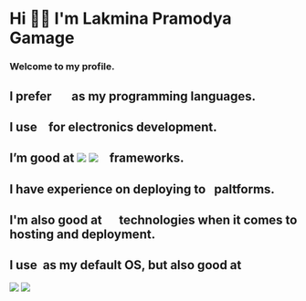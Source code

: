 <h1>Hi 👋🏻 I'm Lakmina Pramodya Gamage</h1>
<h3>Welcome to my profile.</h3>

<h2>I prefer <img src="https://img.shields.io/badge/Python-FFD43B?style=for-the-badge&logo=python&logoColor=blue" alt=""> <img src="https://img.shields.io/badge/JavaScript-323330?style=for-the-badge&logo=javascript&logoColor=F7DF1E" alt=""> <img src="https://img.shields.io/badge/OpenJDK-ED8B00?style=for-the-badge&logo=openjdk&logoColor=white" alt=""> <img src="https://img.shields.io/badge/C-00599C?style=for-the-badge&logo=c&logoColor=white" alt=""> <img src="" alt=""> <img src="https://img.shields.io/badge/C%2B%2B-00599C?style=for-the-badge&logo=c%2B%2B&logoColor=white" alt=""> as my programming languages.</h2>
<h2>I use <img src="https://img.shields.io/badge/espressif-E7352C?style=for-the-badge&logo=espressif&logoColor=white" alt=""> <img src="https://img.shields.io/badge/Arduino-00979D?style=for-the-badge&logo=Arduino&logoColor=white" alt=""> <img src="https://img.shields.io/badge/Raspberry%20Pi-A22846?style=for-the-badge&logo=Raspberry%20Pi&logoColor=white" alt=""> for electronics development.</h2>
<h2>I’m good at <img src="https://img.shields.io/badge/React_Native-20232A?style=for-the-badge&logo=react&logoColor=61DAFB"> <img src="https://img.shields.io/badge/Node%20js-339933?style=for-the-badge&logo=nodedotjs&logoColor=white"> <img src="https://img.shields.io/badge/next%20js-000000?style=for-the-badge&logo=nextdotjs&logoColor=white" alt=""> <img src="https://img.shields.io/badge/Django-092E20?style=for-the-badge&logo=django&logoColor=green" alt=""> <img src="	https://img.shields.io/badge/Expo-1B1F23?style=for-the-badge&logo=expo&logoColor=white" alt=""> <img src="https://img.shields.io/badge/Bootstrap-563D7C?style=for-the-badge&logo=bootstrap&logoColor=white" alt="">frameworks.</h2>
<h2>I have experience on deploying to <img src="https://img.shields.io/badge/Linux-FCC624?style=for-the-badge&logo=linux&logoColor=black" alt=""> <img src="https://img.shields.io/badge/App_Store-0D96F6?style=for-the-badge&logo=app-store&logoColor=white" alt=""><img src="https://img.shields.io/badge/Google_Play-414141?style=for-the-badge&logo=google-play&logoColor=white" alt=""> paltforms.</h2>

<h2>I'm also good at <img src="https://img.shields.io/badge/Nginx-009639?style=for-the-badge&logo=nginx&logoColor=white" alt=""> <img src="	https://img.shields.io/badge/Postman-FF6C37?style=for-the-badge&logo=Postman&logoColor=white" alt=""> <img src="https://img.shields.io/badge/Apache-D22128?style=for-the-badge&logo=Apache&logoColor=white" alt=""> <img src="" alt=""> <img src="https://img.shields.io/badge/firebase-ffca28?style=for-the-badge&logo=firebase&logoColor=black" alt=""> technologies when it comes to hosting and deployment.</h2>

<h2>I use <img src="https://img.shields.io/badge/mac%20os-000000?style=for-the-badge&logo=apple&logoColor=white" alt=""> as my default OS, but also good at <img src="	https://img.shields.io/badge/Debian-A81D33?style=for-the-badge&logo=debian&logoColor=white" alt=""> <img src="https://img.shields.io/badge/Ubuntu-E95420?style=for-the-badge&logo=ubuntu&logoColor=white" alt=""> <img src="https://img.shields.io/badge/Windows-0078D6?style=for-the-badge&logo=windows&logoColor=white" alt=""></h2>

<a  href='mailto:pramodyalakmina@gmail.com'><img src="https://img.shields.io/badge/Gmail-D14836?syle=for-the-badge&logo=gmail&logoColor=white"></img></a> 
<a  href="https://www.linkedin.com/in/lakmina-gamage-381107215"><img src="https://img.shields.io/badge/LinkedIn-0077B5?syle=for-the-badge&logo=linkedin&logoColor=white"></img></a>

